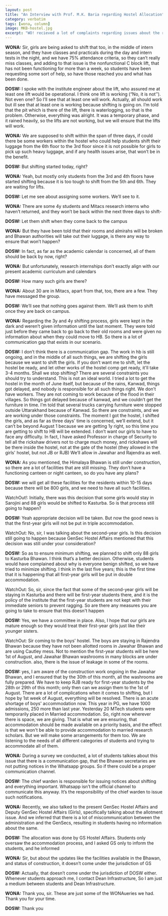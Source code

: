 ```yaml
---
layout: post
title: "An Interview with Prof. M.K. Baria regarding Hostel Allocation"
category: verbatim
tags: [wona, column]
image: MKB-hostel.jpg
excerpt: "WO! recieved a lot of complaints regarding issues about the recent hostel allocation where the 3y and 4y girls were shifted to the under construction Himalaya bhawan and the condition of Jawahar Bhawan. To address the same we conducted an interview with DOSW, Prof. M.K. Barua. Here is the entire interview"
---
```


**WONA:** Sir, girls are being asked to shift that too, in the middle of intern season, and they have classes and practicals during the day and intern tests in the night, and we have 75% attendance criteria, so they can’t really miss classes, and adding to that issue is the nonfunctional C block lift, that has not been functioning for more than a week, so students have been requesting some sort of help, so have those reached you and what has been done.

**DOSW:** I spoke with the institute engineer about the lift, who assured me at least one lift would be operational. I think one lift is working (“No, it is not’’). Not even one?
So I’ll see that at least one will work. Actually, all should work but ill see that at least one is working because shifting is going on. I’m told that the pit which is there of the lift, there is waterlogging, so that is the problem. Otherwise, everything was alright. It was a temporary phase, and it rained heavily, so the lifts are not working, but we will ensure that the lifts will work.

**WONA:** We are supposed to shift within the span of three days, if could there be some workers within the hostel who could help students shift their luggage from the 6th floor to the 3rd floor since it is not possible for girls to pick up such heavy luggage, and if any health issues arise, that won’t be in the benefit.

**DOSW:** But shifting started today, right?

**WONA:** Yeah, but mostly only students from the 3rd and 4th floors have started shifting because it is too tough to shift from the 5th and 6th. They are waiting for lifts.

**DOSW:** Let me see about assigning some workers. We’ll see to it.

**WONA:** There are some 4y students and Mitacs research interns who haven’t returned, and they won’t be back within the next three days to shift-

**DOSW:** Let them shift when they come back to the campus

**WONA:** But they have been told that their rooms and almirahs will be broken and Bhawan authorities will take out their luggage, is there any way to ensure that won’t happen?

**DOSW:** In fact, as far as the academic calendar is concerned, all of them should be back by now, right?

**WONA:** But unfortunately, research internships don’t exactly align with our present academic curriculum and calendars 

**DOSW:** How many such girls are there?

**WONA:** About 30 are in Mitacs, apart from that, too, there are a few. They have messaged the group.

**DOSW:**  We’ll see that nothing goes against them. We’ll ask them to shift once they are back on campus.

**WONA:** Regarding the 3y and 4y shifting process, girls were kept in the dark and weren’t given information until the last moment. They were told just before they came back to go back to their old rooms and were given no information about when they could move to HB. So there is a lot of communication gap that exists in our scenario.

**DOSW:** I don’t think there is a communication gap. The work in hb is still ongoing, and in the middle of all such things, we are shifting the girls because we want to shift the girls. If you don’t want me to shift, let the hostel be ready, and let other works of the hostel comp get ready, it'll take 3-4 months. Shall we stop shifting? There are several constraints you should try to understand. This is not an ideal world. I tried a lot to get the hostel in the month of June itself, but because of the rains, Kanwad, things got delayed, and nobody is responsible for all such things right. We don’t have workers. They are not coming to work because of the flood in their villages. So things got delayed because of kanwad, and we couldn’t get the furniture in time. I’m told that several trucks carrying furniture were stopped outside Uttarakhand because of Kanwad. So there are constraints, and we are working under those constraints.  The moment I got the hostel, I shifted the girls, and as far as three days' time is concerned, we’ll extend, but it can’t be beyond August 1 because we are getting 1y right, so this time you are getting to shift to HB will be extended. I don’t want our girls to have to face any difficulty. In fact, I have asked Professor in charge of Security to tell all the rickshaw drivers not to charge much money, and rickshaws will be there inside the hostel, not at the gate of the hostel (they allowed in the girls' hostel, but not JB or RJB) We’ll allow in Jawahar and Rajendra as well.

**WONA:** As you mentioned, the Himalaya Bhawan is still under construction, so there are a lot of facilities that are still missing. They don’t have a functioning canteen or night canteen, so do you have any plans?

**DOSW:** we will get all these facilities for the residents within 10-15 days because there will be 800 girls, and we need to have all such facilities.

WatchOut!: Initially, there was this decision that some girls would stay in Sarojini and 88 girls would be shifted to Kasturba. So is that process still going to happen?

**DOSW:** Yeah appropriate decision will be taken. But now the good news is that the first-year girls will not be put in triple accommodation. 

WatchOut: No, sir, I was talking about the second-year girls. Is this decision still going to happen because GenSec Hostel Affairs mentioned that this decision was still under your consideration?

**DOSW:** So as to ensure minimum shifting, we planned to shift only 88 girls to Kasturba Bhawan. I think that’s a better decision. Otherwise, students would have complained about why is everyone benign shifted, so we have tried to minimize shifting. I think in the last five years; this is the first time that it is happening that all first-year girls will be put in double accommodation.

WatchOut: So, sir, since the fact that some of the second-year girls will be staying in Kasturba and there will be first-year students there, and it is the policy of the institute that the first-year students are not kept with their immediate seniors to prevent ragging. So are there any measures you are going to take to ensure that this doesn't happen

**DOSW:** Yes, we have a committee in place. Also, I hope that our girls are mature enough so they would treat their first-year girls just like their younger sisters.

WatchOut: Sir coming to the boys' hostel. The boys are staying in Rajendra Bhawan because they have not been allotted rooms in Jawahar Bhawan and are using Cautley mess. Not to mention the first-year students will be here 1st of August, and Jawahar Bhawan washrooms in many blocks are under construction. also, there is the issue of leakage in some of the rooms.

**DOSW:** yes, I am aware of the construction work ongoing in the Jawahar Bhawan, and I ensured that by the 30th of this month, all the washrooms are fully prepared. We have to keep RJB ready for first-year students by the 28th or 29th of this month; only then can we assign them to the 1st of August. There are a lot of complications when it comes to shifting, but I hope by 1st week of August, everything will be resolved.  There is an acute shortage of boys' accommodation now. This year in PG, we have 1000 admissions, 250 more than last year. Yesterday 20 MTech students were temporarily placed in Married accommodation. So, right now wherever there is space, we are giving. That is what we are ensuring, that accommodation should be made available on a priority basis, and the effect is that we won't be able to provide accommodation to married research scholars. But we will make some arrangements for them too. We are listening to the needs of all different categories of students and trying to accommodate all of them. 

**WONA:** During a survey we conducted, a lot of students talkies about this issue that there is a communication gap, that the Bhawan secretaries are not putting notices in the Whatsapp groups. So if there could be a proper communication channel. 

**DOSW:** The chief warden is responsible for issuing notices about shifting and everything important. Whatsapp isn’t the official channel to communicate this anyway. It’s the responsibility of the chief warden to issue such notifications. 

**WONA:** Recently, we also talked to the present GenSec Hostel Affairs and Deputy GenSec Hostel Affairs (Girls), specifically talking about the allotment issue. And we inferred that there is a lot of miscommunication between the administration and the GenSecs, resulting in students having no information about the same. 

**DOSW:** The allocation was done by GS Hostel Affairs. Students only oversaw the accommodation process, and I asked GS only to inform the students, and he informed 

**WONA:** Sir, but about the updates like the facilities available in the Bhawan, and status of construction, it doesn’t come under the  jurisdiction of GS

**DOSW:** Actually, that doesn’t come under the jurisdiction of DOSW either. Whenever students approach me, I contact Dean Infrastructure, So I am just a medium between students and Dean Infrastructure. 

**WONA:** Thank you, sir. These are just some of the WONAueries we had. Thank you for your time. 

**DOSW:** Thank you 
